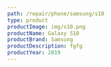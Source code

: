 ```yaml
---
path: /repair/phone/samsung/s10
type: product
productImage: img/s10.png
productName: Galaxy S10
productBrand: Samsung
productDescription: fgfg
productYear: 2019
---
```

